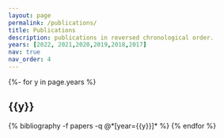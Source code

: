 ```yaml
---
layout: page
permalink: /publications/
title: Publications
description: publications in reversed chronological order.
years: [2022, 2021,2020,2019,2018,2017]
nav: true
nav_order: 4
---
```

<!-- _pages/publications.md -->
<div class="publications">

{%- for y in page.years %}
  <h2 class="year">{{y}}</h2>
  {% bibliography -f papers -q @*[year={{y}}]* %}
{% endfor %}

</div>
